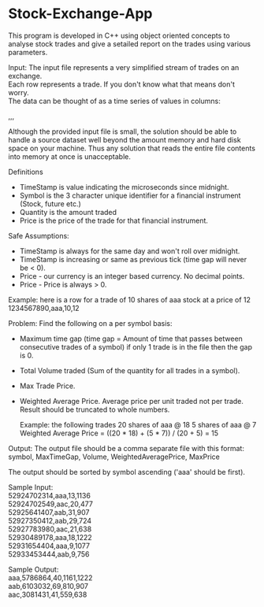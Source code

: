 # Stock-Exchange-App

This program is developed in C++ using object oriented concepts to analyse stock trades and give a setailed report on the trades using various parameters.


Input:
The input file represents a very simplified stream of trades on an exchange.  
Each row represents a trade.  If you don't know what that means don't worry.  
The data can be thought of as a time series of values in columns: 

<TimeStamp>,<Symbol>,<Quantity>,<Price>

Although the provided input file is small, the solution should be able to handle 
a source dataset well beyond the amount memory and hard disk space on your machine.
Thus any solution that reads the entire file contents into memory at once is unacceptable.

Definitions
- TimeStamp is value indicating the microseconds since midnight.
- Symbol is the 3 character unique identifier for a financial 
  instrument (Stock, future etc.)
- Quantity is the amount traded
- Price is the price of the trade for that financial instrument.

Safe Assumptions:
- TimeStamp is always for the same day and won't roll over midnight.
- TimeStamp is increasing or same as previous tick (time gap will never be < 0).
- Price - our currency is an integer based currency.  No decimal points.
- Price - Price is always > 0.

Example: here is a row for a trade of 10 shares of aaa stock at a price of 12 
1234567890,aaa,10,12

Problem:
Find the following on a per symbol basis:
- Maximum time gap
  (time gap = Amount of time that passes between consecutive trades of a symbol)
  if only 1 trade is in the file then the gap is 0.
- Total Volume traded (Sum of the quantity for all trades in a symbol).
- Max Trade Price.
- Weighted Average Price.  Average price per unit traded not per trade.
  Result should be truncated to whole numbers.

  Example: the following trades
	20 shares of aaa @ 18
	5 shares of aaa @ 7
	Weighted Average Price = ((20 * 18) + (5 * 7)) / (20 + 5) = 15

Output:
The output file should be a comma separate file with this format:
symbol, MaxTimeGap, Volume, WeightedAveragePrice, MaxPrice

The output should be sorted by symbol ascending ('aaa' should be first).

Sample Input:<br>
52924702314,aaa,13,1136<br>
52924702549,aac,20,477<br>
52925641407,aab,31,907<br>
52927350412,aab,29,724<br>
52927783980,aac,21,638<br>
52930489178,aaa,18,1222<br>
52931654404,aaa,9,1077<br>
52933453444,aab,9,756<br>

Sample Output:<br>
aaa,5786864,40,1161,1222<br>
aab,6103032,69,810,907<br>
aac,3081431,41,559,638<br>

